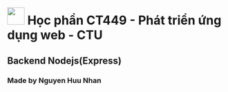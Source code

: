 # <img src="https://cdn-icons-png.flaticon.com/128/5968/5968322.png" width="40" height="40"> **Học phần CT449 - Phát triển ứng dụng web - CTU**

## Backend Nodejs(Express)

### Made by Nguyen Huu Nhan 